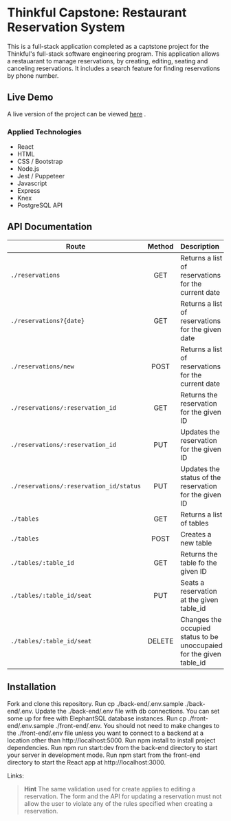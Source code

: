 # Thinkful Capstone: Restaurant Reservation System


This is a full-stack application completed as a captstone project for the Thinkful's full-stack software engineering program. This application allows a restauarant to manage reservations, by creating, editing, seating and canceling reservations. It includes a search feature for finding reservations by phone number. 

## Live Demo

A live version of the project can be viewed [here][Live Version] . 

### Applied Technologies

* React
* HTML
* CSS / Bootstrap
* Node.js
* Jest / Puppeteer
* Javascript 
* Express 
* Knex
* PostgreSQL API

## API Documentation

| Route                     | Method     |                          Description                             |
| ------------------------- | :----------: | :---------------------------------------------------------------- |
| `./reservations`          |  GET | Returns a list of reservations for the current date  |
| `./reservations?{date}`    |  GET | Returns a list of reservations for the given date |
| `./reservations/new`          |  POST | Returns a list of reservations for the current date  |
| `./reservations/:reservation_id`    |  GET | Returns the reservation for the given ID |
| `./reservations/:reservation_id`    |  PUT | Updates the reservation for the given ID  |
| `./reservations/:reservation_id/status`    |  PUT | Updates the status of the reservation for the given ID |
| `./tables`          |  GET | Returns a list of tables  |
| `./tables`          |  POST | Creates a new table  |
| `./tables/:table_id`          |  GET | Returns the table fo the given ID  |
| `./tables/:table_id/seat`          |  PUT | Seats a reservation at the given table_id  |
| `./tables/:table_id/seat`          |  DELETE | Changes the occupied status to be unoccupaied for the given table_id  |

## Installation

Fork and clone this repository.
Run cp ./back-end/.env.sample ./back-end/.env.
Update the ./back-end/.env file with db connections. You can set some up for free with ElephantSQL database instances.
Run cp ./front-end/.env.sample ./front-end/.env.
You should not need to make changes to the ./front-end/.env file unless you want to connect to a backend at a location other than http://localhost:5000.
Run npm install to install project dependencies.
Run npm run start:dev from the back-end directory to start your server in development mode.
Run npm start from the front-end directory to start the React app at http://localhost:3000.

Links:
  
[Live Version]: https://periodic-tables-restaurant-reservation-fo68.onrender.com/dashboard?date=2023-09-21

> **Hint** The same validation used for create applies to editing a reservation. The form and the API for updating a reservation must not allow the user to violate any of the rules specified when creating a reservation.

